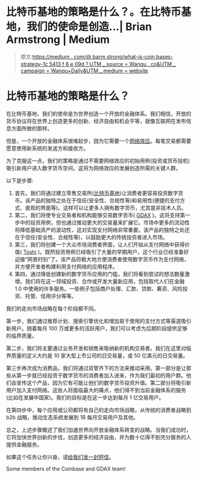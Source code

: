 # 比特币基地的策略是什么？。在比特币基地，我们的使命是创造…| Brian Armstrong | Medium

> 原文:[https://medium . com/@ barm strong/what-is-coin bases-strategy-1c 5413 f 6 e 09d？UTM _ source = Wanqu . co&UTM _ campaign = Wanqu+Daily&UTM _ medium = website](https://medium.com/@barmstrong/what-is-coinbases-strategy-1c5413f6e09d?utm_source=wanqu.co&utm_campaign=Wanqu+Daily&utm_medium=website)

# 比特币基地的策略是什么？

在比特币基地，我们的使命是为世界创造一个开放的金融体系。我们相信，开放的货币协议将在世界上创造更多的创新、经济自由和机会平等，就像互联网在发布信息方面所做的那样。

但是，一个开放的金融体系很难起步，因为它需要一个[网络效应](https://en.wikipedia.org/wiki/Network_effect)。每笔交易都需要愿意使用新系统的发送方和接收方。

为了克服这一点，我们的策略是通过不需要网络效应的初始用例(投资或货币投机)吸引新用户进入数字货币空间。这将为网络效应的发展创造所需的关键人群。

以下是步骤:

1.  首先，我们将通过建立零售交易所([比特币基地](https://www.coinbase.com/))让消费者更容易投资数字货币。该产品的独特之处在于信任(安全性、合规性等)和易用性(便捷的支付方式、直观的界面等)。这样可以让更多人拥有数字货币，尤其是非技术人员。
2.  第二，我们将使专业交易者和机构能够交易数字货币( [GDAX](https://www.gdax.com/) )。这将支持第一步中的投资用例，但也通过推动更大的交易量来扩展它。市场中更多的流动性将降低基础资产的波动性，这对实现支付网络非常重要。该产品的独特之处还在于信任(安全性、合规性等)，以鼓励更大的传统投资者进入市场。
3.  第三，我们将创建一个大众市场消费者界面，让人们开始从支付网络中获得价值( [Toshi](http://www.toshi.org/) )。既然投资用例已经吸引了大量的早期用户，这个行业已经准备好迎接“网景时刻”了。该产品将极大地方便消费者使用数字货币作为支付网络，并方便开发者构建利用支付网络的应用程序。
4.  第四，通过降低创建新的数字货币应用的门槛，我们将看到尝试的想法数量激增。我们将在这一领域投资、合作或开发大量新应用，包括取代人们在金融 1.0 中使用的许多服务。一些例子包括商户处理、汇款、贷款、筹资、风险投资、托管、信用评分等等。

我们的走向市场战略在每个阶段都不同。

第一步，我们通过推荐计划、搜索引擎优化和增加易于使用的支付方式等渠道吸引新用户。随着每月 100 万或更多的活跃用户，我们可以考虑为后期阶段提供足够的临界质量。

第二步，我们将主要通过业务开发和销售来吸纳新的机构交易者。我们在这里对临界质量的定义大约是 10 家大型上市公司的日交易量，或 50 亿美元的日交易量。

第三步再次成为消费品，我们将通过双管齐下的方法来推动采用。第一部分是让那些从第一步就已经投资于数字货币的消费者加入进来，作为我们最初的用户群。他们会宣传这个产品，因为它有可能让他们的数字货币投资升值。第二部分将吸引新用户加入支付网络。这些人将面临最大的痛点，他们得不到当前金融体系的服务(比如在发展中国家)。我们的目标是在这一步达到每月 1 亿交易用户。

在第四步中，每个应用或公司都将有自己的走向市场战略，从传统的消费者战略到 b2b 战略，推动生态系统发展到 1B 每月交易用户及其他。

总之，上述步骤概述了我们加速世界向开放金融体系转变的战略。当我们成功时，它将加快世界创新的步伐，创造更多的经济自由，并为数十亿得不到充分服务的人提供金融服务。

如果这个任务让你兴奋，请[给我们发一封短信](https://www.coinbase.com/careers)。



Some members of the Coinbase and GDAX team!


